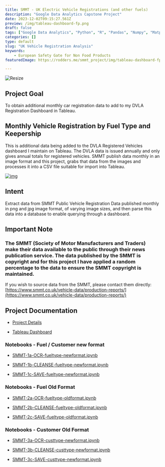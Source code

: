 ```yaml
---
title: SMMT - UK Electric Vehicle Registrations (and other fuels)
description: "Google Data Analytics Capstone Project"
date: 2023-12-02T09:15:27.561Z
preview: /img/tableau-dashboard-fp.png
draft: false
tags: ["Google Data Analytics", "Python", "R", "Pandas", "Numpy", "Matplotlib"]
categories: []
type: default
slug: "UK Vehicle Registration Analysis"
keywords:
    - European Safety Gate for Non Food Products
featuredImage: https://rodders.me/smmt_project/img/tableau-dashboard-fp.png

---
```


![Resize](https://rodders.me/smmt_project/img/tableau-dashboard-fp.png?height=480)

## Project Goal

To obtain additional monthly car registration data to add to my DVLA Registration Dashboard in Tableau.

## Monthly Vehicle Registration by Fuel Type and Keepership

This is additional data being added to the DVLA Registered Vehicles dashboard I maintain on Tableau. The DVLA data is issued annually and only gives annual totals for registered vehicles. SMMT publish data monthly in an image format and this project, grabs that data from the images and processes it into a CSV file suitable for import into Tableau.

[![img](https://rodders.me/smmt_project/img/tableau-dashboard-fp.png)](https://public.tableau.com/app/profile/rod.slater/viz/VehiclesRegisteredforUKdf_VEH0220/FrontPage)

## Intent

Extract data from SMMT Public Vehicle Registration Data published monthly in png and jpg image format, of varying image sizes, and then parse this data into a database to enable querying through a dashboard.

## Important Note

### The SMMT (Society of Motor Manufacturers and Traders) make their data available to the public through their news publication service. The data published by the SMMT is copyright and for this project I have applied a random percentage to the data to ensure the SMMT copyright is maintained.

If you wish to source data from the SMMT, please contact them directly: [https://www.smmt.co.uk/vehicle-data/production-reports/](https://www.smmt.co.uk/vehicle-data/production-reports/)

## Project Documentation

- [Project Details](https://rodders.me/smmt_project/docs/SMMT-Project-stage-breakdown.php)

- [Tableau Dashboard](https://public.tableau.com/views/VehiclesRegisteredforUKdf_VEH0220/FrontPage?:language=en-GB&:display_count=n&:origin=viz_share_link)

### Notebooks - Fuel / Customer new format

- [SMMT-1a-OCR-fueltype-newformat.ipynb](https://rodders.me/smmt_project/docs/SMMT-1a-OCR-fueltype-newformat.php)

- [SMMT-1b-CLEANSE-fueltype-newformat.ipynb](https://rodders.me/smmt_project/docs/SMMT-1b-CLEANSE-fueltype-newformat.php)

- [SMMT-1c-SAVE-fueltype-newformat.ipynb](https://rodders.me/smmt_project/docs/SMMT-1c-SAVE-fueltype-newformat.php)

### Notebooks - Fuel Old Format

- [SMMT-2a-OCR-fueltype-oldformat.ipynb](https://rodders.me/smmt_project/docs/SMMT-2a-OCR-fueltype-oldformat.php)

- [SMMT-2b-CLEANSE-fueltype-oldformat.ipynb](https://rodders.me/smmt_project/docs/SMMT-2b-CLEANSE-fueltype-oldformat.php)

- [SMMT-2c-SAVE-fueltype-oldformat.ipynb](https://rodders.me/smmt_project/docs/SMMT-2c-SAVE-fueltype-oldformat.php)

### Notebooks - Customer Old Format

- [SMMT-3a-OCR-custtype-newformat.ipynb](https://rodders.me/smmt_project/docs/SMMT-3a-OCR-custtype-newformat.php)

- [SMMT-3b-CLEANSE-custtype-newformat.ipynb](https://rodders.me/smmt_project/docs/SMMT-3b-CLEANSE-custtype-newformat.php)

- [SMMT-3c-SAVE-custtype-newformat.ipynb](https://rodders.me/smmt_project/docs/SMMT-3c-SAVE-custtype-newformat.php)
